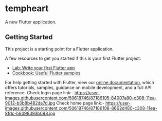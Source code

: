 # tempheart

A new Flutter application.

## Getting Started

This project is a starting point for a Flutter application.

A few resources to get you started if this is your first Flutter project:

- [Lab: Write your first Flutter app](https://flutter.dev/docs/get-started/codelab)
- [Cookbook: Useful Flutter samples](https://flutter.dev/docs/cookbook)

For help getting started with Flutter, view our
[online documentation](https://flutter.dev/docs), which offers tutorials,
samples, guidance on mobile development, and a full API reference.
Check login page link:- https://user-images.githubusercontent.com/50618746/87186105-84007a80-c308-11ea-9012-b3b8b482da7d.jpg
Check home page link:- https://user-images.githubusercontent.com/50618746/87186108-8662d480-c308-11ea-8fdc-b6498393b098.jpg
